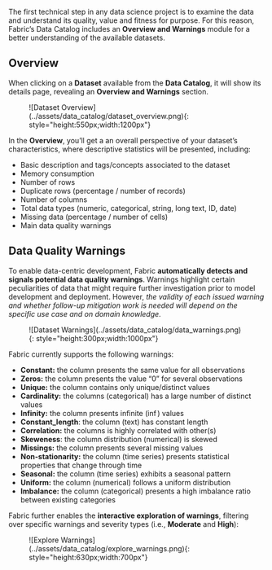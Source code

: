 The first technical step in any data science project is to examine the data and understand its quality, value and fitness for purpose. For this reason,  Fabric’s Data Catalog includes an **Overview and Warnings** module  for a better understanding of the available datasets.

## Overview
When clicking on a **Dataset** available from the **Data Catalog**, it will show its details page, revealing an **Overview and Warnings** section. 

<figure markdown>
![Dataset Overview](../assets/data_catalog/dataset_overview.png){: style="height:550px;width:1200px"}
</figure>

In the **Overview**, you’ll get a an overall perspective of your dataset’s characteristics, where descriptive statistics will be presented, including:

- Basic description and tags/concepts associated to the dataset
- Memory consumption
- Number of rows
- Duplicate rows (percentage / number of records)
- Number of columns
- Total data types (numeric, categorical, string, long text, ID, date)
- Missing data (percentage / number of cells)
- Main data quality warnings


## Data Quality Warnings
To enable data-centric development, Fabric **automatically detects and signals potential data quality warnings**. Warnings highlight certain peculiarities of data that might require further investigation prior to model development and deployment. However, *the validity of each issued warning and whether follow-up mitigation work is needed will depend on the specific use case and on domain knowledge*. 

<figure markdown>
![Dataset Warnings](../assets/data_catalog/data_warnings.png){: style="height:300px;width:1000px"}
</figure>

Fabric currently supports the following warnings:

- **Constant:** the column presents the same value for all observations
- **Zeros:**  the column presents the value “0” for several observations
- **Unique:** the column contains only unique/distinct values
- **Cardinality:** the columns (categorical) has a large number of distinct values
- **Infinity:** the column presents infinite ($\inf$) values
- **Constant_length**: the column (text) has constant length
- **Correlation:** the columns is highly correlated with other(s)
- **Skeweness**: the column distribution (numerical) is skewed
- **Missings:** the column presents several missing values
- **Non-stationarity:** the column (time series) presents statistical properties that change through time
- **Seasonal:** the column (time series) exhibits a seasonal pattern
- **Uniform:** the column (numerical) follows a uniform distribution
- **Imbalance:** the column (categorical) presents a high imbalance ratio between existing categories

Fabric further enables the **interactive exploration of warnings**, filtering over specific warnings and severity types (i.e., **Moderate** and **High**):

<figure markdown>
![Explore Warnings](../assets/data_catalog/explore_warnings.png){: style="height:630px;width:700px"}
</figure>


